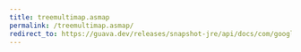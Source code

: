 ```yaml
---
title: treemultimap.asmap
permalink: /treemultimap.asmap/
redirect_to: https://guava.dev/releases/snapshot-jre/api/docs/com/google/common/collect/TreeMultimap.html#asMap--
---
```

